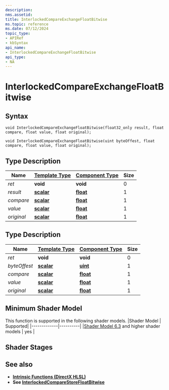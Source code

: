 ```yaml
---
description: 
nms.assetid:
title: InterlockedCompareExchangeFloatBitwise
ms.topic: reference
ms.date: 07/12/2024
topic_type:
- APIRef
- kbSyntax
api_name:
- InterlockedCompareExchangeFloatBitwise
api_type:
- NA
---
```



# InterlockedCompareExchangeFloatBitwise




## Syntax


```syntax
void InterlockedCompareExchangeFloatBitwise(float32_only result, float compare, float value, float original);
```

```syntax
void InterlockedCompareExchangeFloatBitwise(uint byteOffest, float compare, float value, float original);
```


## Type Description

| Name  | [**Template Type**](../direct3dhlsl/dx-graphics-hlsl-data-types.md)| [**Component Type**](../direct3dhlsl/dx-graphics-hlsl-data-types.md) | Size |
|-------|--------------------------------------------------------------------|----------------------------------------------------------------------|------|
| *ret* | **void** | **void** | 0 |
| *result* | [**scalar**](../direct3dhlsl/dx-graphics-hlsl-scalar.md) | [**float**](../WinProg/windows-data-types) | 1 |
| *compare* | [**scalar**](../direct3dhlsl/dx-graphics-hlsl-scalar.md) | [**float**](../WinProg/windows-data-types) | 1 |
| *value* | [**scalar**](../direct3dhlsl/dx-graphics-hlsl-scalar.md) | [**float**](../WinProg/windows-data-types) | 1 |
| *original* | [**scalar**](../direct3dhlsl/dx-graphics-hlsl-scalar.md) | [**float**](../WinProg/windows-data-types) | 1 |
## Type Description

| Name  | [**Template Type**](../direct3dhlsl/dx-graphics-hlsl-data-types.md)| [**Component Type**](../direct3dhlsl/dx-graphics-hlsl-data-types.md) | Size |
|-------|--------------------------------------------------------------------|----------------------------------------------------------------------|------|
| *ret* | **void** | **void** | 0 |
| *byteOffest* | [**scalar**](../direct3dhlsl/dx-graphics-hlsl-scalar.md) | [**uint**](../WinProg/windows-data-types) | 1 |
| *compare* | [**scalar**](../direct3dhlsl/dx-graphics-hlsl-scalar.md) | [**float**](../WinProg/windows-data-types) | 1 |
| *value* | [**scalar**](../direct3dhlsl/dx-graphics-hlsl-scalar.md) | [**float**](../WinProg/windows-data-types) | 1 |
| *original* | [**scalar**](../direct3dhlsl/dx-graphics-hlsl-scalar.md) | [**float**](../WinProg/windows-data-types) | 1 |

## Minimum Shader Model

This function is supported in the following shader models.
|Shader Model |	Supported|
|-------------|----------|
|[Shader Model 6.3](https://github.com/microsoft/DirectXShaderCompiler/wiki/Shader-Model-6.3) and higher shader models | yes |

## Shader Stages



## See also


- [**Intrinsic Functions (DirectX HLSL)**](../direct3dhlsl/dx-graphics-hlsl-intrinsic-functions.md)
- **See [InterlockedCompareStoreFloatBitwise](https://microsoft.github.io/DirectX-Specs/d3d/HLSL_SM_6_6_Int64_and_Float_Atomics.html#interlockedcompareexchange)**